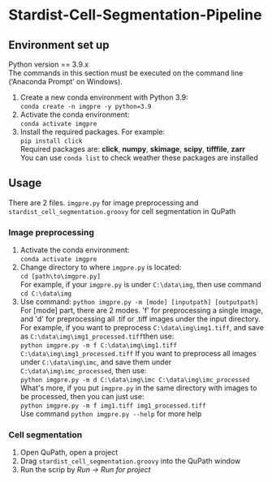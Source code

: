 # Stardist-Cell-Segmentation-Pipeline
## Environment set up
Python version == 3.9.x  
The commands in this section must be executed on the command line (‘Anaconda Prompt’ on Windows).  
1. Create a new conda environment with Python 3.9:  
`conda create -n imgpre -y python=3.9`  
2. Activate the conda environment:  
`conda activate imgpre`  
3. Install the required packages. For example:  
`pip install click`  
Required packages are: **click**, **numpy**, **skimage**, **scipy**, **tifffile**, **zarr**  
You can use `conda list` to check weather these packages are installed
## Usage
There are 2 files. `imgpre.py` for image preprocessing and `stardist_cell_segmentation.groovy` for cell segmentation in QuPath
### Image preprocessing
1. Activate the conda environment:  
`conda activate imgpre`  
2. Change directory to where `imgpre.py` is located:  
`cd [path\to\imgpre.py]`  
For example, if your `imgpre.py` is under `C:\data\img`, then use command  
`cd C:\data\img`
3. Use command:
`python imgpre.py -m [mode] [inputpath] [outputpath]`  
For [mode] part, there are 2 modes. 'f' for preprocessing a single image, and 'd' for preprocessing all .tif or .tiff images under the input directory.
For example, if you want to preprocess `C:\data\img\img1.tiff`, and save as `C:\data\img\img1_processed.tiff`then use:  
`python imgpre.py -m f C:\data\img\img1.tiff C:\data\img\img1_processed.tiff`
If you want to preprocess all images under `C:\data\img\imc`, and save them under `C:\data\img\imc_processed`, then use:  
`python imgpre.py -m d C:\data\img\imc C:\data\img\imc_processed`  
What's more, if you put `imgpre.py` in the same directory with images to be processed, then you can just use:  
`python imgpre.py -m f img1.tiff img1_processed.tiff`  
Use command `python imgpre.py --help` for more help
### Cell segmentation
1. Open QuPath, open a project
2. Drag `stardist_cell_segmentation.groovy` into the QuPath window
3. Run the scrip by *Run -> Run for project*
